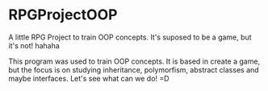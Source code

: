 # RPGProjectOOP
A little RPG Project to train OOP concepts. It's suposed to be a game, but it's not! hahaha

This program was used to train OOP concepts. It is based in create a game, but the focus is on studying inheritance, polymorfism, abstract classes and maybe interfaces. Let's see what can we do! =D

